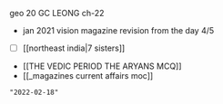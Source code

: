 geo 20
GC LEONG ch-22
- jan 2021 vision magazine revision from the day 4/5
- [ ] [[northeast india|7 sisters]]
- [[THE VEDIC PERIOD THE ARYANS MCQ]]
- [[_magazines current affairs moc]]

```query 2021-11-10 05:47
"2022-02-18"
```